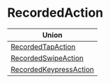 # RecordedAction



| Union                                               |
| --------------------------------------------------- |
| [RecordedTapAction](recordedtapaction.md)           |
| [RecordedSwipeAction](recordedswipeaction.md)       |
| [RecordedKeypressAction](recordedkeypressaction.md) |


